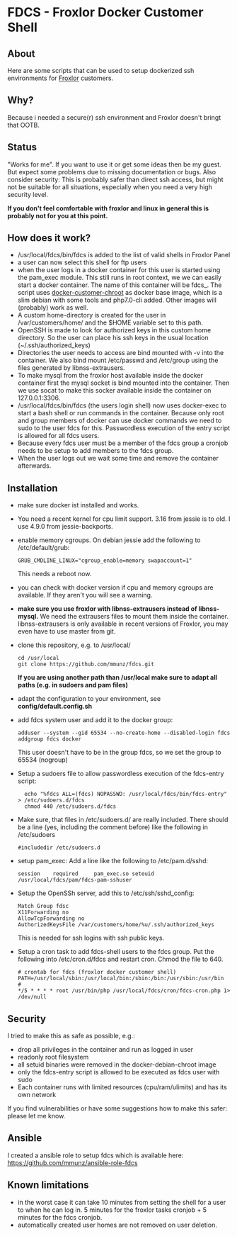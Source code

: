 # FDCS - Froxlor Docker Customer Shell

## About

Here are some scripts that can be used to setup dockerized ssh environments for
[Froxlor](https://www.froxlor.org) customers.

## Why?

Because i needed a secure(r) ssh environment and Froxlor doesn't bringt that OOTB.

## Status

"Works for me". If you want to use it or get some ideas then be my guest. But expect some problems due to missing
documentation or bugs. Also consider security: This is probably safer than direct ssh access, but might not be suitable
for all situations, especially when you need a very high security level.

**If you don't feel comfortable with froxlor and linux in general this is probably not for you at this point.**

## How does it work?

- /usr/local/fdcs/bin/fdcs is added to the list of valid shells in Froxlor Panel
- a user can now select this shell for ftp users
- when the user logs in a docker container for this user is started using the
  pam_exec module. This still runs in root context, we we can easily start a
  docker container. The name of this container will be fdcs_<username>.
  The script uses [docker-customer-chroot](https://github.com/mmunz/docker-customer-chroot)
  as docker base image, which is a slim debian with some tools and php7.0-cli added. Other images will (probably) work
  as well.
- A custom home-directory is created for the user in /var/customers/home/<username> and the $HOME variable set to this
  path.
- OpenSSH is made to look for authorized keys in this custom home directory. So the user can place his ssh keys in the
  usual location (~/.ssh/authorized_keys)
- Directories the user needs to access are bind mounted with -v into the container. We also bind mount /etc/passwd and
  /etc/group using the files generated by libnss-extrausers.
- To make mysql from the froxlor host available inside the docker container first the mysql socket is bind mounted
  into the container. Then we use socat to make this socker available inside the container on 127.0.0.1:3306.
- /usr/local/fdcs/bin/fdcs (the users login shell) now uses docker-exec to start
  a bash shell or run commands in the container. Because only root and group members
  of docker can use docker commands we need to sudo to the user fdcs for this.
  Passwordless execution of the entry script is allowed for all fdcs users.
- Because every fdcs user must be a member of the fdcs group a cronjob needs to
  be setup to add members to the fdcs group.
- When the user logs out we wait some time and remove the container afterwards.

## Installation

- make sure docker ist installed and works.
- You need a recent kernel for cpu limit support. 3.16 from jessie is to old. I use 4.9.0 from jessie-backports.
- enable memory cgroups. On debian jessie add the following to /etc/default/grub:

  ```
  GRUB_CMDLINE_LINUX="cgroup_enable=memory swapaccount=1"
  ```
  This needs a reboot now.
- you can check with docker version if cpu and memory cgroups are available. If they aren't you will see a warning. 
- **make sure you use froxlor with libnss-extrausers instead of libnss-mysql.**
  We need the extrausers files to mount them inside the container.
  libnss-extrausers is only available in recent versions of Froxlor, you may even have to use master from git.
- clone this repository, e.g. to /usr/local/

  ```
  cd /usr/local
  git clone https://github.com/mmunz/fdcs.git
  ```
  
  **If you are using another path than /usr/local make sure to adapt all paths (e.g. in sudoers and pam files)**
- adapt the configuration to your environment, see **config/default.config.sh**
- add fdcs system user and add it to the docker group:

  ```
  adduser --system --gid 65534 --no-create-home --disabled-login fdcs
  addgroup fdcs docker
  ```
  This user doesn't have to be in the group fdcs, so we set the group to 65534 (nogroup)
- Setup a sudoers file to allow passwordless execution of the fdcs-entry script:

  ```
    echo "%fdcs ALL=(fdcs) NOPASSWD: /usr/local/fdcs/bin/fdcs-entry" > /etc/sudoers.d/fdcs
    chmod 440 /etc/sudoers.d/fdcs
  ```
- Make sure, that files in /etc/sudoers.d/ are really included. There should be a line (yes, including the comment
  before) like the following in /etc/sudoers
  
  ```
  #includedir /etc/sudoers.d
  ```
- setup pam_exec: Add a line like the following to /etc/pam.d/sshd:

  ```
  session    required     pam_exec.so seteuid /usr/local/fdcs/pam/fdcs-pam-sshuser
  ```
- Setup the OpenSSh server, add this to /etc/ssh/sshd_config:

  ```
  Match Group fdsc
  X11Forwarding no
  AllowTcpForwarding no
  AuthorizedKeysFile /var/customers/home/%u/.ssh/authorized_keys
  ```
  This is needed for ssh logins with ssh public keys. 
- Setup a cron task to add fdcs-shell users to the fdcs group. Put the following into /etc/cron.d/fdcs and restart cron.
  Chmod the file to 640. 
  ``` 
  # crontab for fdcs (froxlor docker customer shell)
  PATH=/usr/local/sbin:/usr/local/bin:/sbin:/bin:/usr/sbin:/usr/bin
  #
  */5 * * * * root /usr/bin/php /usr/local/fdcs/cron/fdcs-cron.php 1> /dev/null
  ```

## Security

I tried to make this as safe as possible, e.g.:

- drop all privileges in the container and run as logged in user
- readonly root filesystem
- all setuid binaries were removed in the docker-debian-chroot image
- only the fdcs-entry script is allowed to be executed as fdcs user with sudo
- Each container runs with limited resources (cpu/ram/ulimits) and has its own network

If you find vulnerabilities or have some suggestions how to make this safer: please let me know.

## Ansible

I created a ansible role to setup fdcs which is available here: https://github.com/mmunz/ansible-role-fdcs

## Known limitations

- in the worst case it can take 10 minutes from setting the shell for a user to when he can log in. 5 minutes for the
  froxlor tasks cronjob + 5 minutes for the fdcs cronjob.
- automatically created user homes are not removed on user deletion.


